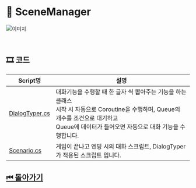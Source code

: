 # 🔎 SceneManager




![이미지]()

<br>

## 🎞 코드 

| Script명 | 설명 |
|---|---|
|[DialogTyper.cs](./DialogTyper.cs) | 대화기능을 수행할 때 한 글자 씩 뽑아주는 기능을 하는 클래스<br>시작 시 자동으로 Coroutine을 수행하며, Queue의 개수를 조건으로 대기하고<br>Queue에 데이터가 들어오면 자동으로 대화 기능을 수행합니다. |
|[Scenario.cs](./Scenario.cs)|게임이 끝나고 엔딩 시의 대화 스크립트, DialogTyper가 적용된 스크립트 입니다.|


## [⏮ 돌아가기](../../)
